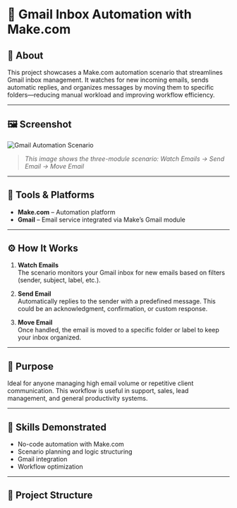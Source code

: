 # 📩 Gmail Inbox Automation with Make.com

## 📌 About
This project showcases a Make.com automation scenario that streamlines Gmail inbox management. It watches for new incoming emails, sends automatic replies, and organizes messages by moving them to specific folders—reducing manual workload and improving workflow efficiency.

---

## 🖼️ Screenshot

![Gmail Automation Scenario](screenshots/gmail-scenario.png)

> *This image shows the three-module scenario: Watch Emails → Send Email → Move Email*

---

## 🔧 Tools & Platforms
- **Make.com** – Automation platform
- **Gmail** – Email service integrated via Make’s Gmail module

---

## ⚙️ How It Works

1. **Watch Emails**  
   The scenario monitors your Gmail inbox for new emails based on filters (sender, subject, label, etc.).

2. **Send Email**  
   Automatically replies to the sender with a predefined message. This could be an acknowledgment, confirmation, or custom response.

3. **Move Email**  
   Once handled, the email is moved to a specific folder or label to keep your inbox organized.

---

## 🎯 Purpose
Ideal for anyone managing high email volume or repetitive client communication. This workflow is useful in support, sales, lead management, and general productivity systems.

---

## 🧠 Skills Demonstrated
- No-code automation with Make.com
- Scenario planning and logic structuring
- Gmail integration
- Workflow optimization

---

## 📁 Project Structure
